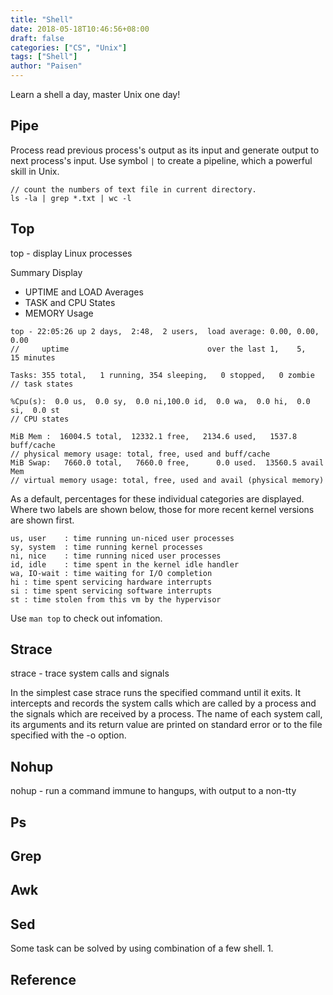 ```yaml
---
title: "Shell"
date: 2018-05-18T10:46:56+08:00
draft: false
categories: ["CS", "Unix"]
tags: ["Shell"]
author: "Paisen"
---
```


Learn a shell a day, master Unix one day!

## Pipe
Process read previous process's output as its input and generate output to next process's input.
Use symbol `|` to create a pipeline, which a powerful skill in Unix.
```
// count the numbers of text file in current directory.
ls -la | grep *.txt | wc -l
```

## Top
top - display Linux processes

Summary Display
- UPTIME and LOAD Averages
- TASK and CPU States
- MEMORY Usage

```
top - 22:05:26 up 2 days,  2:48,  2 users,  load average: 0.00, 0.00, 0.00       
//     uptime                               over the last 1,    5,    15 minutes 

Tasks: 355 total,   1 running, 354 sleeping,   0 stopped,   0 zombie             
// task states

%Cpu(s):  0.0 us,  0.0 sy,  0.0 ni,100.0 id,  0.0 wa,  0.0 hi,  0.0 si,  0.0 st  
// CPU states

MiB Mem :  16004.5 total,  12332.1 free,   2134.6 used,   1537.8 buff/cache      
// physical memory usage: total, free, used and buff/cache
MiB Swap:   7660.0 total,   7660.0 free,      0.0 used.  13560.5 avail Mem       
// virtual memory usage: total, free, used and avail (physical memory)
```
As  a default, percentages for these individual categories are displayed.  Where two labels are shown below, those for more recent
kernel versions are shown first.
```
us, user    : time running un-niced user processes
sy, system  : time running kernel processes
ni, nice    : time running niced user processes
id, idle    : time spent in the kernel idle handler
wa, IO-wait : time waiting for I/O completion
hi : time spent servicing hardware interrupts
si : time spent servicing software interrupts
st : time stolen from this vm by the hypervisor
```
Use `man top` to check out infomation.

## Strace
strace - trace system calls and signals

In the simplest case strace runs the specified command until it exits.  It intercepts and  records  the  system  calls  which  are called  by  a process and the signals which are received by a process.  The name of each system call, its arguments and its return value are printed on standard error or to the file specified with the -o option.

## Nohup
nohup - run a command immune to hangups, with output to a non-tty

## Ps

## Grep

## Awk

## Sed

Some task can be solved by using combination of a few shell.
1. 

## Reference